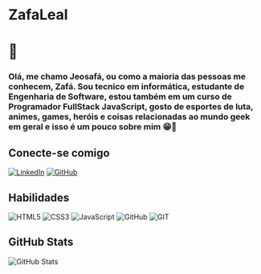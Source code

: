 # ZafaLeal
<h1>👋</h1><h3>Olá, me chamo Jeosafá, ou como a maioria das pessoas me conhecem, Zafá. Sou tecnico em informática, estudante de Engenharia de Software, estou também em um curso de Programador FullStack JavaScript, gosto de esportes de luta, animes, games, heróis e coisas relacionadas ao mundo geek em geral e isso é um pouco sobre mim 😁🤩</h3> 

## Conecte-se comigo
[![LinkedIn](https://img.shields.io/badge/LinkedIn-000?style=for-the-badge&logo=linkedin&logoColor=0E76A8)](https://www.linkedin.com/in/jeosafa-leal-88ba55153/)
[![GitHub](https://img.shields.io/badge/GitHub-000?style=for-the-badge&logo=github&logoColor=FF0000)](https://github.com/ZafaLeal)

## Habilidades
![HTML5](https://img.shields.io/badge/HTML5-000?style=for-the-badge&logo=html5)
![CSS3](https://img.shields.io/badge/CSS3-000?style=for-the-badge&logo=css3&logoColor=264CE4)
![JavaScript](https://img.shields.io/badge/JavaScript-000?style=for-the-badge&logo=javascript)
![GitHub](https://img.shields.io/badge/GitHub-000?style=for-the-badge&logo=GitHub)
![GIT](https://img.shields.io/badge/Git-000?style=for-the-badge&logo=Git)

## GitHub Stats
![GitHub Stats](https://github-readme-stats.vercel.app/api?username=ZafaLeal&theme=transparent&bg_color=000&border_color=30A3DC&show_icons=true&icon_color=30A3DC&title_color=E94D5F&text_color=00FF00&hide_title=true&hide=star)

